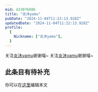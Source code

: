 ```yaml
---
mid: 433076086
title: "炎沐yamu"
pubDate: "2024-11-04T11:22:13.928Z"
updatedDate: "2024-11-04T11:22:13.928Z"
profile:
  {
    Nickname: ["炎沐yamu"],
  }
---
```


关注[炎沐yamu](https://space.bilibili.com/433076086)谢谢喵~ 关注[炎沐yamu](https://space.bilibili.com/433076086)谢谢喵~

## 此条目有待补充
你可以在[这里](https://github.com/Yuhanawa/VTuber.ICU-Content/edit/master/v/炎沐yamu/index.md)编辑本文
